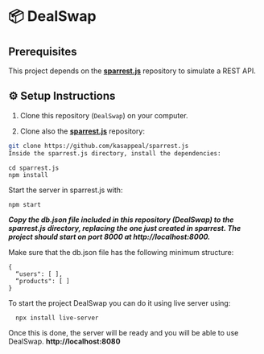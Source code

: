 # 📦 DealSwap

## Prerequisites

This project depends on the [**sparrest.js**](https://github.com/kasappeal/sparrest.js) repository to simulate a REST API.

## ⚙️ Setup Instructions

1. Clone this repository (`DealSwap`) on your computer.

2. Clone also the [**sparrest.js**](https://github.com/kasappeal/sparrest.js) repository:

```bash
git clone https://github.com/kasappeal/sparrest.js
Inside the sparrest.js directory, install the dependencies:
```

```
cd sparrest.js
npm install
```
Start the server in sparrest.js with:

```
npm start
```

***Copy the db.json file included in this repository (DealSwap) to the sparrest.js directory, replacing the one just created in sparrest. The project should start on port 8000 at http://localhost:8000.***

Make sure that the db.json file has the following minimum structure:

```
{
  “users": [ ],
  “products": [ ]
}
```

To start the project DealSwap you can do it using live server using:

```
  npx install live-server
``` 

Once this is done, the server will be ready and you will be able to use DealSwap. **http://localhost:8080**
